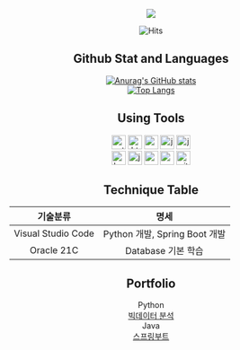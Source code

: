 <div align='center'>
<p>
  <a href="https://github.com/riversoso">
    <img src="https://capsule-render.vercel.app/api?type=waving&height=300&color=EFBEDE&text=zzzissu's%20Repository&fontColor=EFABD7&fontSize=50"/>
  </a>
</p>
  
![Hits](https://hits.seeyoufarm.com/api/count/incr/badge.svg?url=https%3A%2F%2Fgithub.com%2Fzzzissu&count_bg=%23FFDAC7&title_bg=%23FFADAD&icon=github.svg&icon_color=%23E7E7E7&title=hits&edge_flat=false)


<!-- ## Profile -->


## Github Stat and Languages
<!-- [![Solved.ac Profile](http://mazassumnida.wtf/api/generate_badge?boj=zzzissu)](https://solved.ac/zzzissu)<br/> -->
<!-- ![Anurag's GitHub stats](https://github-readme-stats.vercel.app/api?username=zzzissu&show_icons=true&theme=radical) -->
[![Anurag's GitHub stats](https://github-readme-stats.vercel.app/api?username=zzzissu)](https://github.com/anuraghazra/github-readme-stats) </br>
[![Top Langs](https://github-readme-stats.vercel.app/api/top-langs/?username=zzzissu)](https://github.com/anuraghazra/github-readme-stats)

## Using Tools
  <p>
    <!-- <img height="40" src="https://img.icons8.com/?size=100&id=i19Ns28h30P4&format=png&color=000000" title="Visual Studio Code"/>
    <img height="40" src="https://img.icons8.com/?size=100&id=FRRACRKRsw2s&format=png&color=000000" title="java"/>  -->
    <img height="25" src="https://img.shields.io/badge/Python-3776AB?style=for-the-badge&logo=python&logoColor=white" title="python"/> 
    <img height="25" src="https://img.shields.io/badge/HTML-239120?style=for-the-badge&logo=html5&logoColor=white" title="html"/> 
    <img height="25" src="https://img.shields.io/badge/CSS-239120?&style=for-the-badge&logo=css3&logoColor=white" title="css"/> 
    <img height="25" src="https://img.shields.io/badge/JavaScript-F7DF1E?style=for-the-badge&logo=JavaScript&logoColor=white" title="js"/> 
    <img height="25" src="https://img.shields.io/badge/Java-ED8B00?style=for-the-badge&logo=openjdk&logoColor=white" title="java"/>  </br>
    <img height="25" src="https://img.shields.io/badge/Bootstrap-563D7C?style=for-the-badge&logo=bootstrap&logoColor=white" title="bootstrap"/> 
    <img height="25" src="https://img.shields.io/badge/jQuery-0769AD?style=for-the-badge&logo=jquery&logoColor=white" title="jquery"/>
    <img height="25" src="https://img.shields.io/badge/Spring-6DB33F?style=for-the-badge&logo=spring&logoColor=white" title="spring"/>
    <img height="25" src="https://img.shields.io/badge/Oracle-F80000?style=for-the-badge&logo=Oracle&logoColor=white" title="oracle"/>
    <img height="25" src="https://img.shields.io/badge/GIT-E44C30?style=for-the-badge&logo=git&logoColor=white" title="git"/>  
  </p>
    <!-- <img height="25" src="" title=""/>  -->

## Technique Table
| 기술분류 | 명세 |
|:---:|:---:|
|Visual Studio Code|Python 개발, Spring Boot 개발|
|Oracle 21C| Database 기본 학습|

## Portfolio
Python <br/>
  [빅데이터 분석](https://github.com/zzzissu/bigdata-analysis2024) <br/>
Java <br/>
  [스프링부트](https://github.com/zzzissu/basic-springboot-2024) <br/>

</div>
